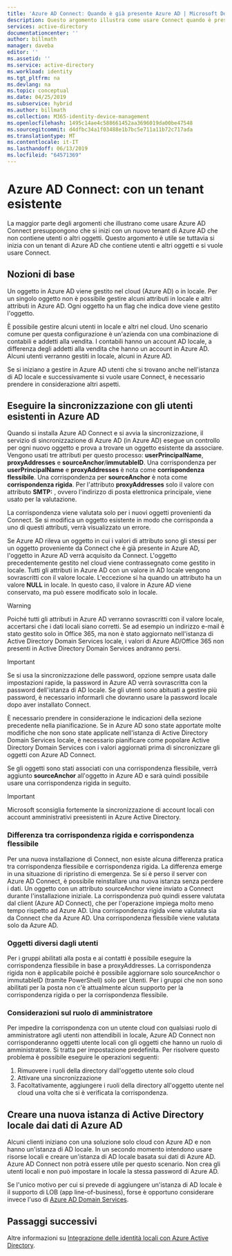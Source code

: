 ```yaml
---
title: 'Azure AD Connect: Quando è già presente Azure AD | Microsoft Docs'
description: Questo argomento illustra come usare Connect quando è presente un tenant Azure AD.
services: active-directory
documentationcenter: ''
author: billmath
manager: daveba
editor: ''
ms.assetid: ''
ms.service: active-directory
ms.workload: identity
ms.tgt_pltfrm: na
ms.devlang: na
ms.topic: conceptual
ms.date: 04/25/2019
ms.subservice: hybrid
ms.author: billmath
ms.collection: M365-identity-device-management
ms.openlocfilehash: 1495c14ae4c588661452aa3696019da00be47548
ms.sourcegitcommit: d4dfbc34a1f03488e1b7bc5e711a11b72c717ada
ms.translationtype: MT
ms.contentlocale: it-IT
ms.lasthandoff: 06/13/2019
ms.locfileid: "64571369"
---
```

# <a name="azure-ad-connect-when-you-have-an-existent-tenant"></a>Azure AD Connect: con un tenant esistente
La maggior parte degli argomenti che illustrano come usare Azure AD Connect presuppongono che si inizi con un nuovo tenant di Azure AD che non contiene utenti o altri oggetti. Questo argomento è utile se tuttavia si inizia con un tenant di Azure AD che contiene utenti e altri oggetti e si vuole usare Connect.

## <a name="the-basics"></a>Nozioni di base
Un oggetto in Azure AD viene gestito nel cloud (Azure AD) o in locale. Per un singolo oggetto non è possibile gestire alcuni attributi in locale e altri attributi in Azure AD. Ogni oggetto ha un flag che indica dove viene gestito l'oggetto.

È possibile gestire alcuni utenti in locale e altri nel cloud. Uno scenario comune per questa configurazione è un'azienda con una combinazione di contabili e addetti alla vendita. I contabili hanno un account AD locale, a differenza degli addetti alla vendita che hanno un account in Azure AD. Alcuni utenti verranno gestiti in locale, alcuni in Azure AD.

Se si iniziano a gestire in Azure AD utenti che si trovano anche nell'istanza di AD locale e successivamente si vuole usare Connect, è necessario prendere in considerazione altri aspetti.

## <a name="sync-with-existing-users-in-azure-ad"></a>Eseguire la sincronizzazione con gli utenti esistenti in Azure AD
Quando si installa Azure AD Connect e si avvia la sincronizzazione, il servizio di sincronizzazione di Azure AD (in Azure AD) esegue un controllo per ogni nuovo oggetto e prova a trovare un oggetto esistente da associare. Vengono usati tre attributi per questo processo: **userPrincipalName**, **proxyAddresses** e **sourceAnchor**/**immutableID**. Una corrispondenza per **userPrincipalName** e **proxyAddresses** è nota come **corrispondenza flessibile**. Una corrispondenza per **sourceAnchor** è nota come **corrispondenza rigida**. Per l'attributo **proxyAddresses** solo il valore con attributo **SMTP:** , ovvero l'indirizzo di posta elettronica principale, viene usato per la valutazione.

La corrispondenza viene valutata solo per i nuovi oggetti provenienti da Connect. Se si modifica un oggetto esistente in modo che corrisponda a uno di questi attributi, verrà visualizzato un errore.

Se Azure AD rileva un oggetto in cui i valori di attributo sono gli stessi per un oggetto proveniente da Connect che è già presente in Azure AD, l'oggetto in Azure AD verrà acquisito da Connect. L'oggetto precedentemente gestito nel cloud viene contrassegnato come gestito in locale. Tutti gli attributi in Azure AD con un valore in AD locale vengono sovrascritti con il valore locale. L'eccezione si ha quando un attributo ha un valore **NULL** in locale. In questo caso, il valore in Azure AD viene conservato, ma può essere modificato solo in locale.

> [!WARNING]
> Poiché tutti gli attributi in Azure AD verranno sovrascritti con il valore locale, accertarsi che i dati locali siano corretti. Se ad esempio un indirizzo e-mail è stato gestito solo in Office 365, ma non è stato aggiornato nell'istanza di Active Directory Domain Services locale, i valori di Azure AD/Office 365 non presenti in Active Directory Domain Services andranno persi.

> [!IMPORTANT]
> Se si usa la sincronizzazione delle password, opzione sempre usata dalle impostazioni rapide, la password in Azure AD verrà sovrascritta con la password dell'istanza di AD locale. Se gli utenti sono abituati a gestire più password, è necessario informarli che dovranno usare la password locale dopo aver installato Connect.

È necessario prendere in considerazione le indicazioni della sezione precedente nella pianificazione. Se in Azure AD sono state apportate molte modifiche che non sono state applicate nell'istanza di Active Directory Domain Services locale, è necessario pianificare come popolare Active Directory Domain Services con i valori aggiornati prima di sincronizzare gli oggetti con Azure AD Connect.

Se gli oggetti sono stati associati con una corrispondenza flessibile, verrà aggiunto **sourceAnchor** all'oggetto in Azure AD e sarà quindi possibile usare una corrispondenza rigida in seguito.

>[!IMPORTANT]
> Microsoft sconsiglia fortemente la sincronizzazione di account locali con account amministrativi preesistenti in Azure Active Directory.

### <a name="hard-match-vs-soft-match"></a>Differenza tra corrispondenza rigida e corrispondenza flessibile
Per una nuova installazione di Connect, non esiste alcuna differenza pratica tra corrispondenza flessibile e corrispondenza rigida. La differenza emerge in una situazione di ripristino di emergenza. Se si è perso il server con Azure AD Connect, è possibile reinstallare una nuova istanza senza perdere i dati. Un oggetto con un attributo sourceAnchor viene inviato a Connect durante l'installazione iniziale. La corrispondenza può quindi essere valutata dal client (Azure AD Connect), che per l'operazione impiega molto meno tempo rispetto ad Azure AD. Una corrispondenza rigida viene valutata sia da Connect che da Azure AD. Una corrispondenza flessibile viene valutata solo da Azure AD.

### <a name="other-objects-than-users"></a>Oggetti diversi dagli utenti
Per i gruppi abilitati alla posta e ai contatti è possibile eseguire la corrispondenza flessibile in base a proxyAddresses. La corrispondenza rigida non è applicabile poiché è possibile aggiornare solo sourceAnchor o immutableID (tramite PowerShell) solo per Utenti. Per i gruppi che non sono abilitati per la posta non c'è attualmente alcun supporto per la corrispondenza rigida o per la corrispondenza flessibile.

### <a name="admin-role-considerations"></a>Considerazioni sul ruolo di amministratore
Per impedire la corrispondenza con un utente cloud con qualsiasi ruolo di amministratore agli utenti non attendibili in locale, Azure AD Connect non corrisponderanno oggetti utente locali con gli oggetti che hanno un ruolo di amministratore. Si tratta per impostazione predefinita. Per risolvere questo problema è possibile eseguire le operazioni seguenti:

1.  Rimuovere i ruoli della directory dall'oggetto utente solo cloud
2.  Attivare una sincronizzazione
3.  Facoltativamente, aggiungere i ruoli della directory all'oggetto utente nel cloud una volta che si è verificata la corrispondenza.



## <a name="create-a-new-on-premises-active-directory-from-data-in-azure-ad"></a>Creare una nuova istanza di Active Directory locale dai dati di Azure AD
Alcuni clienti iniziano con una soluzione solo cloud con Azure AD e non hanno un'istanza di AD locale. In un secondo momento intendono usare risorse locali e creare un'istanza di AD locale basata sui dati di Azure AD. Azure AD Connect non potrà essere utile per questo scenario. Non crea gli utenti locali e non può impostare in locale la stessa password di Azure AD.

Se l'unico motivo per cui si prevede di aggiungere un'istanza di AD locale è il supporto di LOB (app line-of-business), forse è opportuno considerare invece l'uso di [Azure AD Domain Services](../../active-directory-domain-services/index.yml).

## <a name="next-steps"></a>Passaggi successivi
Altre informazioni su [Integrazione delle identità locali con Azure Active Directory](whatis-hybrid-identity.md).
